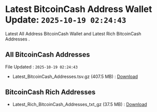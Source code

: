 # Latest BitcoinCash Address Wallet Update: `2025-10-19 02:24:43`

Latest All Address BitcoinCash Wallet and Latest Rich BitcoinCash Addresses .

## All BitcoinCash Addresses

File Updated : `2025-10-19 02:24:43`

- Latest_BitcoinCash_Addresses.tsv.gz (407.5 MB) : [Download](https://github.com/Pymmdrza/Rich-Address-Wallet/releases/tag/BitcoinCash)

## BitcoinCash Rich Addresses

- Latest_Rich_BitcoinCash_Addresses_txt_gz (37.5 MB) : [Download](https://github.com/Pymmdrza/Rich-Address-Wallet/releases/tag/BitcoinCash)

